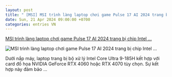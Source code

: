 ```yaml
---
layout: post
title: " [MSI] MSI trình làng laptop chơi game Pulse 17 AI 2024 trang bị chip Intel ..."
date: Sun, 21 Apr 2024 09:00:00 +0700
categories: entries VN
---
```

[MSI trình làng laptop chơi game Pulse 17 AI 2024 trang bị chip Intel ...](https://nghenhinvietnam.vn/msi-trinh-lang-laptop-choi-game-pulse-17-ai-2024-trang-bi-chip-intel-core-ultra-9-va-card-do-hoa-rtx-4060-4070)

![MSI trình làng laptop chơi game Pulse 17 AI 2024 trang bị chip Intel ...](https://nghenhinvietnam.vn/uploads/global/tunglampv/2024/t04/21/msi/msi_pulse_17_ai_2024_005.jpg)

Dưới nắp máy, laptop trang bị bộ xử lý Intel Core Ultra 9-185H kết hợp với card đồ họa NVIDIA GeForce RTX 4060 hoặc RTX 4070 tùy chọn. Sự kết hợp này đảm bảo ...


